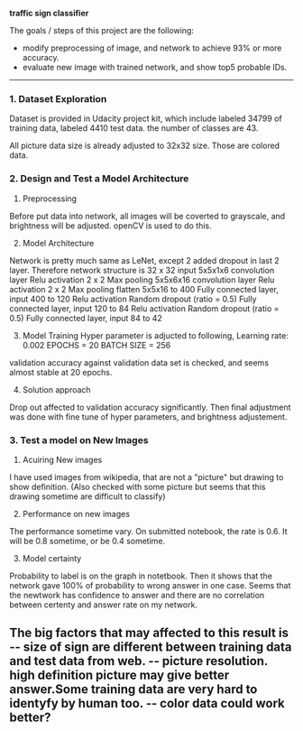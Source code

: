 **traffic sign classifier**

The goals / steps of this project are the following:
* modify preprocessing of image, and network to achieve 93% or more accuracy. 
* evaluate new image with trained network, and show top5 probable IDs.


[//]: # (Image References)

[image1]: ./examples/grayscale.jpg "Grayscale"

---

### 1. Dataset Exploration

Dataset is provided in Udacity project kit, which include 
labeled 34799 of training data, 
labeled 4410 test data.
the number of classes are 43. 

All picture data size is already adjusted to 32x32 size. Those are colored data.



### 2. Design and Test a Model Architecture

1. Preprocessing

Before put data into network, all images will be coverted to grayscale, and brightness will be adjusted.
openCV is used to do this.

2. Model Architecture

Network is pretty much same as LeNet, except 2 added dropout in last 2 layer.
Therefore network structure is 
32 x 32 input
5x5x1x6 convolution layer
Relu activation
2 x 2 Max pooling
5x5x6x16 convolution layer
Relu activation
2 x 2 Max pooling
flatten 5x5x16 to 400
Fully connected layer, input 400 to 120
Relu activation
Random dropout (ratio = 0.5)
Fully connected layer, input 120 to 84
Relu activation
Random dropout (ratio = 0.5)
Fully connected layer, input 84 to 42

3. Model Training
Hyper parameter is adjucted to following,
Learning rate: 0.002
EPOCHS = 20
BATCH SIZE = 256

validation accuracy against validation data set is checked, and seems almost stable at 20 epochs.

4. Solution approach

Drop out affected to validation accuracy significantly. 
Then final adjustment was done with fine tune of hyper parameters, and brightness adjustement.

### 3. Test a model on New Images

1. Acuiring New images

I have used images from wikipedia, that are not a "picture" but drawing to show definition. 
(Also checked with some picture but seems that this drawing sometime are difficult to classify)

2. Performance on new images

The performance sometime vary. On submitted notebook, the rate is 0.6.
It will be 0.8 sometime, or be 0.4 sometime. 

3. Model certainty

Probability to label is on the graph in notetbook. 
Then it shows that the network gave 100% of probability to wrong answer in one case.
Seems that the newtwork has confidence to answer and there are no correlation between certenty and answer rate on my network.

The big factors that may affected to this result is 
-- size of sign are different between training data and test data from web. 
-- picture resolution. high definition picture may give better answer.Some training data are very hard to identyfy by human too. 
-- color data could work better?
-- 

